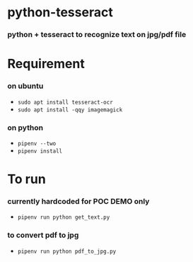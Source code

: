 # python-tesseract
### python + tesseract to recognize text on jpg/pdf file

# Requirement
### on ubuntu
- `sudo apt install tesseract-ocr`
- `sudo apt install -qqy imagemagick`

### on python
- `pipenv --two`
- `pipenv install`

# To run
### currently hardcoded for **POC DEMO** only
- `pipenv run python get_text.py`

### to convert pdf to jpg
- `pipenv run python pdf_to_jpg.py`
